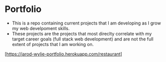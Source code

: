 # Portfolio

- This is a repo containing current projects that I am developing as I grow my web develpoment skills. 
- These projects are the projects that most direclty correlate with my target career goals (full stack web development) and are not the full extent of projects that I am working on. 

[https://jarod-wylie-portfolio.herokuapp.com/restaurant]